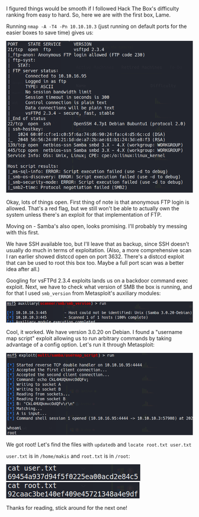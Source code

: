 I figured things would be smooth if I followed Hack The Box's difficulty ranking from easy to hard. So, here we are with the first box, Lame.

Running `nmap -A -T4 -Pn 10.10.10.3` (just running on default ports for the easier boxes to save time) gives us:

<img src="/assets/images/htb-lame/nmap.png">

Okay, lots of things open. First thing of note is that anonymous FTP login is allowed. That's a red flag, but we still won't be able to actually own the system unless there's an exploit for that implementation of FTP. 

Moving on - Samba's also open, looks promising. I'll probably try messing with this first.

We have SSH available too, but I'll leave that as backup, since SSH doesn't usually do much in terms of exploitation. (Also, a more comprehensive scan I ran earlier showed distccd open on port 3632. There's a distccd exploit that can be used to root this box too. Maybe a full port scan was a better idea after all.)

Googling for vsFTPd 2.3.4 exploits lands us on a backdoor command exec exploit. Next, we have to check what version of SMB the box is running, and for that I used `smb_version` from Metasploit's auxiliary modules:

<img src="/assets/images/htb-lame/smb_version.png">

Cool, it worked. We have version 3.0.20 on Debian. I found a "username map script" exploit allowing us to run arbitrary commands by taking advantage of a config option. Let's run it through Metasploit:

<img src="/assets/images/htb-lame/usermap_exploit.png">

We got root! Let's find the files with `updatedb` and `locate root.txt user.txt`

`user.txt` is in `/home/makis` and `root.txt` is in `/root`:

<img src="/assets/images/htb-lame/user.png">

<img src="/assets/images/htb-lame/root.png">

Thanks for reading, stick around for the next one!

